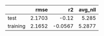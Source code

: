 |          |   rmse |      r2 |   avg_nll |
|:---------|-------:|--------:|----------:|
| test     | 2.1703 | -0.12   |    5.285  |
| training | 2.1652 | -0.0567 |    5.2877 |